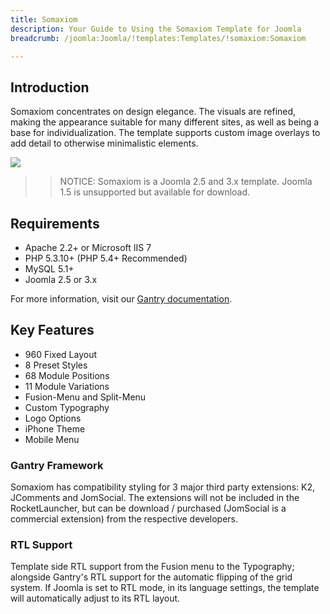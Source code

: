```yaml
---
title: Somaxiom
description: Your Guide to Using the Somaxiom Template for Joomla
breadcrumb: /joomla:Joomla/!templates:Templates/!somaxiom:Somaxiom

---
```


Introduction
-----

Somaxiom concentrates on design elegance. The visuals are refined, making the appearance suitable for many different sites, as well as being a base for individualization. The template supports custom image overlays to add detail to otherwise minimalistic elements.

![][Somaxiom]

>> NOTICE: Somaxiom is a Joomla 2.5 and 3.x template. Joomla 1.5 is unsupported but available for download.

Requirements
-----

* Apache 2.2+ or Microsoft IIS 7
* PHP 5.3.10+ (PHP 5.4+ Recommended)
* MySQL 5.1+
* Joomla 2.5 or 3.x

For more information, visit our [Gantry documentation][gantry].

Key Features
-----

* 960 Fixed Layout
* 8 Preset Styles
* 68 Module Positions
* 11 Module Variations
* Fusion-Menu and Split-Menu
* Custom Typography
* Logo Options
* iPhone Theme
* Mobile Menu


### Gantry Framework

Somaxiom has compatibility styling for 3 major third party extensions: K2, JComments and JomSocial. The extensions will not be included in the RocketLauncher, but can be download / purchased (JomSocial is a commercial extension) from the respective developers.

### RTL Support

Template side RTL support from the Fusion menu to the Typography; alongside Gantry's RTL support for the automatic flipping of the grid system. If Joomla is set to RTL mode, in its language settings, the template will automatically adjust to its RTL layout.

[gantry]: http://gantry.org
[Somaxiom]: assets/somaxiom.jpeg
[responsive]: assets/responsive.jpg
[roksprocket]: assets/roksprocket.jpg
[filezilla]: https://filezilla-project.org
[launcher]: ../../start/rocketlauncher.md
[strips]: assets/strips.jpg
[k2]: assets/k2.jpg
